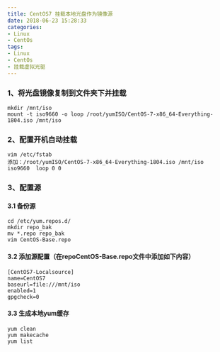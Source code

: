 ```yaml
---
title: CentOS7 挂载本地光盘作为镜像源
date: 2018-06-23 15:28:33
categories:
- Linux
- CentOs
tags:
- Linux
- CentOs
- 挂载虚拟光驱
---
```



### 1、将光盘镜像复制到文件夹下并挂载

```
mkdir /mnt/iso
mount -t iso9660 -o loop /root/yumISO/CentOS-7-x86_64-Everything-1804.iso /mnt/iso
```

### 2、配置开机自动挂载

```
vim /etc/fstab
添加：/root/yumISO/CentOS-7-x86_64-Everything-1804.iso /mnt/iso  iso9660  loop 0 0
```

### 3、配置源
#### 3.1 备份源
```
cd /etc/yum.repos.d/
mkdir repo_bak
mv *.repo repo_bak
vim CentOS-Base.repo
```

#### 3.2 添加源配置（在repoCentOS-Base.repo文件中添加如下内容）

```
[CentOS7-Localsource]  
name=CentOS7  
baseurl=file:///mnt/iso  
enabled=1  
gpgcheck=0 
```

#### 3.3 生成本地yum缓存

```
yum clean
yum makecache
yum list
```
